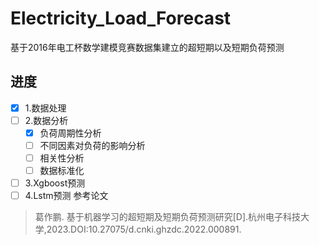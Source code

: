 # Electricity_Load_Forecast
基于2016年电工杯数学建模竞赛数据集建立的超短期以及短期负荷预测

## 进度
- [x] 1.数据处理
- [ ] 2.数据分析
  - [x] 负荷周期性分析
  - [ ] 不同因素对负荷的影响分析
  - [ ] 相关性分析
  - [ ] 数据标准化
- [ ] 3.Xgboost预测
- [ ] 4.Lstm预测
参考论文
>葛作鹏. 基于机器学习的超短期及短期负荷预测研究[D].杭州电子科技大学,2023.DOI:10.27075/d.cnki.ghzdc.2022.000891.